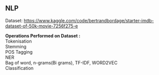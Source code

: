 ## NLP

Dataset: https://www.kaggle.com/code/bertrandbordage/starter-imdb-dataset-of-50k-movie-7256f275-e

**Operations Performed on Dataset :**  
Tokenisation  
Stemming  
POS Tagging  
NER  
Bag of word, n-grams(Bi grams), TF-IDF, WORD2VEC  
Classification  
